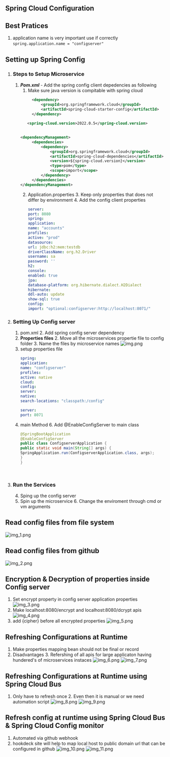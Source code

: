 Spring Cloud Configuration
--------------------------



Best Pratices
------------
1. application name is very important use if correctly
   `spring.application.name = "configserver"`


Setting up Spring Config
------------------------
1. ### Steps to Setup Microservice
   1. **_**Pom.xml**_** - Add the spring config client depedencies as following
      1. Make sure java version is compitable with spring cloud
      ```xml
           <dependency>
               <groupId>org.springframework.cloud</groupId>
               <artifactId>spring-cloud-starter-config</artifactId>
           </dependency>
         
         <spring-cloud.version>2022.0.5</spring-cloud.version>
      
            
      <dependencyManagement>
           <dependencies>
               <dependency>
                   <groupId>org.springframework.cloud</groupId>
                   <artifactId>spring-cloud-dependencies</artifactId>
                   <version>${spring-cloud.version}</version>
                   <type>pom</type>
                   <scope>import</scope>
               </dependency>
           </dependencies>
      </dependencyManagement>
      
      
       ```
      2. Application.properties 
         3. Keep only properties that does not differ by environment
         4. Add the config client properties
         ```yaml
         server:
         port: 8080
         spring:
         application:
         name: "accounts"
         profiles:
         active: "prod"
         datasource:
         url: jdbc:h2:mem:testdb
         driverClassName: org.h2.Driver
         username: sa
         password: ''
         h2:
         console:
         enabled: true
         jpa:
         database-platform: org.hibernate.dialect.H2Dialect
         hibernate:
         ddl-auto: update
         show-sql: true
         config:
         import: "optional:configserver:http://localhost:8071/"

         ```
2. ### Setting Up Config server
   1. pom.xml
      2. Add spring config server dependency
   2. **Properties files**
      2. Move all the microservices propertie file to config folder 
         3. Name the files by microservice names
         ![img.png](img.png)
   4. setup properties file
      ```yaml
      spring:
      application:
      name: "configserver"
      profiles:
      active: native
      cloud:
      config:
      server:
      native:
      search-locations: "classpath:/config"

      server:
      port: 8071

      ```
   5. main Method
      6. Add @EnableConfigServer to main class
      ```java
      @SpringBootApplication
      @EnableConfigServer
      public class ConfigserverApplication {
      public static void main(String[] args) {
      SpringApplication.run(ConfigserverApplication.class, args);
      }
      }
            
     ```
3. ### Run the Services
   4. Sping up the config server
   5. Spin up the microservice
      6. Change the enviroment through cmd or vm arguments

Read config files from file system
--------------------------------
![img_1.png](img_1.png)

Read config files from github
----------------------------
![img_2.png](img_2.png)


Encryption & Decryption of properties inside Config server
----------------------------------------------------------
1. Set encrypt property in config server application properties
   ![img_3.png](img_3.png)
2. Make localhost:8080/encrypt and localhost:8080/dcrypt apis
   ![img_4.png](img_4.png)
3. add {cipher} before all encrypted properties
   ![img_5.png](img_5.png)


Refreshing Configurations at Runtime
----------------------------------
1. Make properties mapping bean should not be final or record
2. Disadvantages
   3. Refershing of all apis for large applicaton having hundered's of microservices instaces
![img_6.png](img_6.png)
![img_7.png](img_7.png)

Refreshing Configurations at Runtime using Spring Cloud Bus
--------------------------------------------------------
1. Only have to refresh once
   2. Even then it is manual or we need automation script
![img_8.png](img_8.png)
![img_9.png](img_9.png)


Refresh config at runtime using Spring Cloud Bus & Spring Cloud Config monitor
-----------------------------------------------------------------------------
1. Automated via github webhook
2. hookdeck site will help to map local host to public domain url that can be configured in github
![img_10.png](img_10.png)
![img_11.png](img_11.png)


